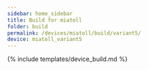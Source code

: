 ```yaml
---
sidebar: home_sidebar
title: Build for miatoll
folder: build
permalink: /devices/miatoll/build/variant5/
device: miatoll_variant5
---
```

{% include templates/device_build.md %}
